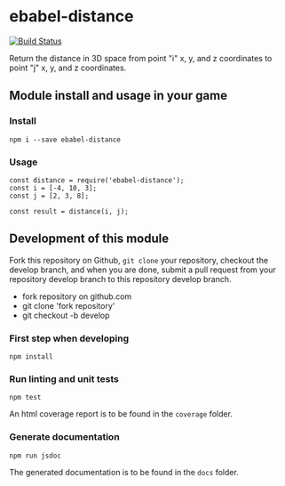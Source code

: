 # ebabel-distance
[![Build Status](https://travis-ci.org/ebabel-eu/ebabel-distance.svg?branch=master)](https://travis-ci.org/ebabel-eu/ebabel-distance)

Return the distance in 3D space from point "i" x, y, and z coordinates to point "j" x, y, and z coordinates.

## Module install and usage in your game

### Install
```
npm i --save ebabel-distance
```

### Usage
```
const distance = require('ebabel-distance');
const i = [-4, 10, 3];
const j = [2, 3, 8];

const result = distance(i, j);
```

## Development of this module
Fork this repository on Github, `git clone` your repository, checkout the develop branch, and when you are done, submit a pull request from your repository develop branch to this repository develop branch.

* fork repository on github.com
* git clone 'fork repository'
* git checkout -b develop

### First step when developing
```
npm install
```

### Run linting and unit tests
```
npm test
```

An html coverage report is to be found in the `coverage` folder.

### Generate documentation
```
npm run jsdoc
```

The generated documentation is to be found in the `docs` folder.
